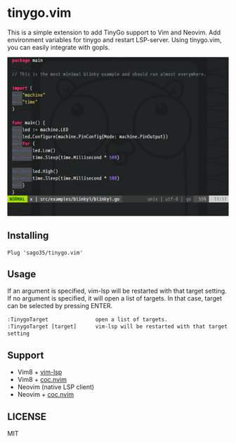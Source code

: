 # tinygo.vim

This is a simple extension to add TinyGo support to Vim and Neovim.  Add
environment variables for tinygo and restart LSP-server.  Using tinygo.vim, you
can easily integrate with gopls.

![](./tinygo-target-vim.gif)

## Installing

```
Plug 'sago35/tinygo.vim'
```

## Usage

If an argument is specified, vim-lsp will be restarted with that target
setting. If no argument is specified, it will open a list of targets.
In that case, target can be selected by pressing ENTER.

```
:TinygoTarget               open a list of targets.
:TinygoTarget [target]      vim-lsp will be restarted with that target setting
```

## Support

* Vim8 + [vim-lsp](https://github.com/prabirshrestha/vim-lsp)
* Vim8 + [coc.nvim](https://github.com/neoclide/coc.nvim)
* Neovim (native LSP client)
* Neovim + [coc.nvim](https://github.com/neoclide/coc.nvim)


## LICENSE

MIT
